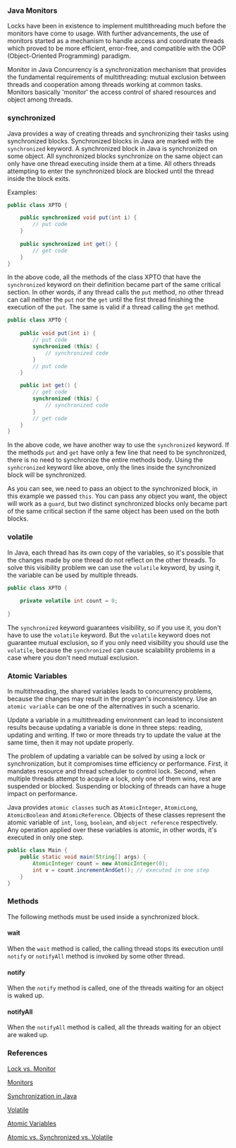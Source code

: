 ### Java Monitors

Locks have been in existence to implement multithreading much before the monitors have come to usage. With further advancements, the use of monitors started as a mechanism to handle access and coordinate threads which proved to be more efficient, error-free, and compatible with the OOP (Object-Oriented Programming) paradigm.

Monitor in Java Concurrency is a synchronization mechanism that provides the fundamental requirements of multithreading: mutual exclusion between threads and cooperation among threads working at common tasks. Monitors basically 'monitor' the access control of shared resources and object among threads.

### synchronized

Java provides a way of creating threads and synchronizing their tasks using synchronized blocks. Synchronized blocks in Java are marked with the `synchronized` keyword. A synchronized block in Java is synchronized on some object. All synchronized blocks synchronize on the same object can only have one thread executing inside them at a time. All others threads attempting to enter the synchronized block are blocked until the thread inside the block exits.

Examples:

```java
public class XPTO {

    public synchronized void put(int i) {
        // put code
    }
    
    public synchronized int get() {
        // get code
    }
}
```

In the above code, all the methods of the class XPTO that have the `synchronized` keyword on their definition became part of the same critical section. In other words, if any thread calls the `put` method, no other thread can call neither the `put` nor the `get` until the first thread finishing the execution of the `put`. The same is valid if a thread calling the `get` method.

```java
public class XPTO {
    
    public void put(int i) {
        // put code
        synchronized (this) {
            // synchronized code
        }
        // put code
    }

    public int get() {
        // get code
        synchronized (this) {
            // synchronized code
        }
        // get code
    }
}
```

In the above code, we have another way to use the `synchronized` keyword. If the methods `put` and `get` have only a few line that need to be synchronized, there is no need to synchronize the entire methods body. Using the `synhcronized` keyword like above, only the lines inside the synchronized block will be synchronized.

As you can see, we need to pass an object to the synchronized block, in this example we passed `this`. You can pass any object you want, the object will work as a `guard`, but two distinct synchronized blocks only became part of the same critical section if the same object has been used on the both blocks.

### volatile

In Java, each thread has its own copy of the variables, so it's possible that the changes made by one thread do not reflect on the other threads. To solve this visibility problem we can use the `volatile` keyword, by using it, the variable can be used by multiple threads.

```java
public class XPTO {
    
    private volatile int count = 0;
    
}
```

The `synchronized` keyword guarantees visibility, so if you use it, you don't have to use the `volatile` keyword. But the `volatile` keyword does not guarantee mutual exclusion, so if you only need visibility you should use the `volatile`, because the `synchronized` can cause scalability problems in a case where you don't need mutual exclusion.

### Atomic Variables

In multithreading, the shared variables leads to concurrency problems, because the changes may result in the program's inconsistency. Use an `atomic variable` can be one of the alternatives in such a scenario.

Update a variable in a multithreading environment can lead to inconsistent results because updating a variable is done in three steps: reading, updating and writing. If two or more threads try to update the value at the same time, then it may not update properly.

The problem of updating a variable can be solved by using a lock or synchronization, but it compromises time efficiency or performance. First, it mandates resource and thread scheduler to control lock. Second, when multiple threads attempt to acquire a lock, only one of them wins, rest are suspended or blocked. Suspending or blocking of threads can have a huge impact on performance.

Java provides `atomic classes` such as `AtomicInteger`, `AtomicLong`, `AtomicBoolean` and `AtomicReference`. Objects of these classes represent the atomic variable of `int`, `long`, `boolean`, and `object reference` respectively. Any operation applied over these variables is atomic, in other words, it's executed in only one step.

```java
public class Main {
    public static void main(String[] args) {
        AtomicInteger count = new AtomicInteger(0);
        int v = count.incrementAndGet(); // executed in one step
    }
}
```

### Methods

The following methods must be used inside a synchronized block.

#### wait

When the `wait` method is called, the calling thread stops its execution until `notify` or `notifyAll` method is invoked by some other thread.

#### notify

When the `notify` method is called, one of the threads waiting for an object is waked up.

#### notifyAll

When the `notifyAll` method is called, all the threads waiting for an object are waked up.

### References

[Lock vs. Monitor](https://www.geeksforgeeks.org/difference-between-lock-and-monitor-in-java-concurrency/)

[Monitors](https://www.geeksforgeeks.org/monitors-in-process-synchronization/)

[Synchronization in Java](https://www.geeksforgeeks.org/synchronization-in-java/)

[Volatile](https://www.geeksforgeeks.org/volatile-keyword-in-java/?ref=gcse)

[Atomic Variables](https://www.geeksforgeeks.org/atomic-variables-in-java-with-examples/?ref=gcse)

[Atomic vs. Synchronized vs. Volatile](https://www.geeksforgeeks.org/difference-between-atomic-volatile-and-synchronized-in-java/)

